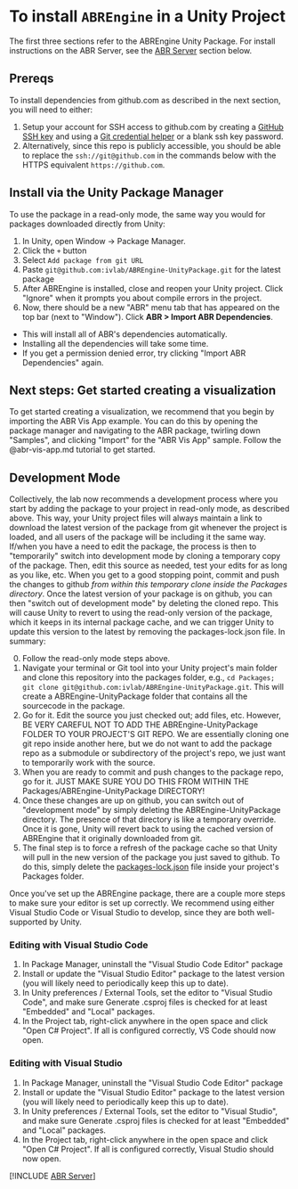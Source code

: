 # To install `ABREngine` in a Unity Project

The first three sections refer to the ABREngine Unity Package. For install
instructions on the ABR Server, see the [ABR Server](#abr-server) section below.


## Prereqs
To install dependencies from github.com as described in the next section, you will need to either:
1. Setup your account for SSH access to github.com by creating a [GitHub SSH key](https://docs.github.com/en/github-ae@latest/github/authenticating-to-github/connecting-to-github-with-ssh/generating-a-new-ssh-key-and-adding-it-to-the-ssh-agent) and using a [Git credential helper](https://git-scm.com/docs/gitcredentials) or a blank ssh key password.
2. Alternatively, since this repo is publicly accessible, you should be able to replace the `ssh://git@github.com` in the commands below with the HTTPS equivalent `https://github.com`.


## Install via the Unity Package Manager
To use the package in a read-only mode, the same way you would for packages downloaded directly from Unity:
1. In Unity, open Window -> Package Manager.
2. Click the ```+``` button
3. Select ```Add package from git URL```
4. Paste ```git@github.com:ivlab/ABREngine-UnityPackage.git``` for the latest package
5. After ABREngine is installed, close and reopen your Unity project. Click
"Ignore" when it prompts you about compile errors in the project.
6. Now, there should be a new "ABR" menu tab that has appeared on the top bar
(next to "Window"). Click **ABR > Import ABR Dependencies**.
  - This will install all of ABR's dependencies automatically.
  - Installing all the dependencies will take some time.
  - If you get a permission denied error, try clicking "Import ABR Dependencies" again.


## Next steps: Get started creating a visualization

To get started creating a visualization, we recommend that you begin by
importing the ABR Vis App example. You can do this by opening the package
manager and navigating to the ABR package, twirling down "Samples", and clicking
"Import" for the "ABR Vis App" sample. Follow the @abr-vis-app.md tutorial to
get started.



## Development Mode
Collectively, the lab now recommends a development process where you start by
adding the package to your project in read-only mode, as described above.  This
way, your Unity project files will always maintain a link to download the latest
version of the package from git whenever the project is loaded, and all users of
the package will be including it the same way.  If/when you have a need to edit
the package, the process is then to "temporarily" switch into development mode
by cloning a temporary copy of the package.  Then, edit this source as needed,
test your edits for as long as you like, etc.  When you get to a good stopping
point, commit and push the changes to github *from within this temporary clone
inside the Packages directory*.  Once the latest version of your package is on
github, you can then "switch out of development mode" by deleting the cloned
repo.  This will cause Unity to revert to using the read-only version of the
package, which it keeps in its internal package cache, and we can trigger Unity
to update this version to the latest by removing the packages-lock.json file.
In summary:

0. Follow the read-only mode steps above.
1. Navigate your terminal or Git tool into your Unity project's main folder and
clone this repository into the packages folder, e.g., ```cd Packages; git clone
git@github.com:ivlab/ABREngine-UnityPackage.git```.  This will create a
ABREngine-UnityPackage folder that contains all the sourcecode in the package.
2. Go for it.  Edit the source you just checked out; add files, etc.  However,
BE VERY CAREFUL NOT TO ADD THE ABREngine-UnityPackage FOLDER TO YOUR PROJECT'S
GIT REPO.  We are essentially cloning one git repo inside another here, but we
do not want to add the package repo as a submodule or subdirectory of the
project's repo, we just want to temporarily work with the source.
3. When you are ready to commit and push changes to the package repo, go for it.
JUST MAKE SURE YOU DO THIS FROM WITHIN THE Packages/ABREngine-UnityPackage
DIRECTORY!  
4. Once these changes are up on github, you can switch out of "development mode"
by simply deleting the ABREngine-UnityPackage directory.  The presence of that
directory is like a temporary override.  Once it is gone, Unity will revert back
to using the cached version of ABREngine that it originally downloaded from git.
5. The final step is to force a refresh of the package cache so that Unity will
pull in the new version of the package you just saved to github.  To do this,
simply delete the
[packages-lock.json](https://docs.unity3d.com/Manual/upm-conflicts-auto.html)
file inside your project's Packages folder.


Once you've set up the ABREngine package, there are a couple more steps to make
sure your editor is set up correctly. We recommend using either Visual Studio
Code or Visual Studio to develop, since they are both well-supported by Unity.


### Editing with Visual Studio Code

1. In Package Manager, uninstall the "Visual Studio Code Editor" package
2. Install or update the "Visual Studio Editor" package to the latest version
(you will likely need to periodically keep this up to date).
3. In Unity preferences / External Tools, set the editor to "Visual Studio
Code", and make sure Generate .csproj files is checked for at least "Embedded"
and "Local" packages.
4. In the Project tab, right-click anywhere in the open space and click "Open C#
Project". If all is configured correctly, VS Code should now open.


### Editing with Visual Studio

1. In Package Manager, uninstall the "Visual Studio Code Editor" package
2. Install or update the "Visual Studio Editor" package to the latest version
(you will likely need to periodically keep this up to date).
3. In Unity preferences / External Tools, set the editor to "Visual Studio", and
make sure Generate .csproj files is checked for at least "Embedded"
 and "Local" packages.
4. In the Project tab, right-click anywhere in the open space and click "Open C#
Project". If all is configured correctly, Visual Studio should now open.



<!-- 
To get started creating visualizations, one option is to create visualizations
with ABR C# - follow the @creating-cs-abr-vis.md tutorial to get started.

Another option is to create visualizations via the ABR Compose design interface.
To use the design interface, you will need to run the ABR Server. Follow
instructions in the [ABR Server](#abr-server) section to get started.
After this, you can create a visualization by following along with the
@creating-design-interface-vis.md tutorial. -->

<!-- ## ABR Server

The ABR server enables you to quickly create visualizations by dragging and
dropping puzzle pieces of visual elements and data.

![ABR Design Interface](/DocumentationSrc~/manual/resources/design-interface-fire-wide.png) -->

[!INCLUDE [ABR Server](./ABRServer~/README.md)]


